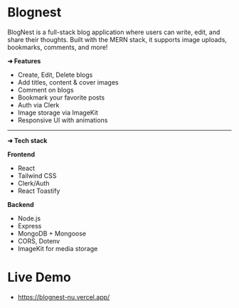 # Blognest
BlogNest is a full-stack blog application where users can write, edit, and share their thoughts. Built with the MERN stack, it supports image uploads, bookmarks, comments, and more!

**➜ Features**  

- Create, Edit, Delete blogs  
- Add titles, content & cover images  
- Comment on blogs   
- Bookmark your favorite posts  
- Auth via Clerk  
- Image storage via ImageKit   
- Responsive UI with animations   
****
**➜ Tech stack**  

  **Frontend**
- React  
- Tailwind CSS   
- Clerk/Auth  
- React Toastify

**Backend**
- Node.js
- Express
- MongoDB + Mongoose  
- CORS, Dotenv
- ImageKit for media storage  

# Live Demo  
- https://blognest-nu.vercel.app/
